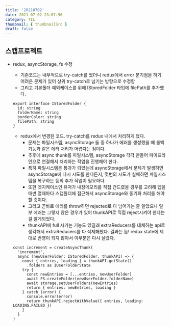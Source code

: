 ```yaml
---
title: '20210702'
date: 2021-07-02 23:07:90
category: TIL
thumbnail: { thumbnailSrc }
draft: false
---
```


## 스캡프로젝트

- redux, asyncStorage, fs 수정

  - 기존코드는 내부적으로 try-catch를 썼더니 redux에서 error 분기점을 하기 어려운 문제가 있어 상위 try-catch로 넘기는 방향으로 수정함
  - 그리고 기본폴더 예외케이스를 위해 IStoredFolder 타입에 filePath를 추가했다.

  ```tsx
  export interface IStoredFolder {
    id: string
    folderName: string
    borderColor: string
    filePath: string
  }
  ```

  - redux에서 변경된 코드. try-catch를 redux 내에서 처리하게 했다.
    - 문제는 파일시스템, asyncStorage 둘 중 하나가 에러를 생성했을 때 롤백 기능과 같은 에러 처리가 어렵다는 점이다.
    - 추후에 async thunk를 파일시스템, asyncStorage 각각 만들어 파이프라인으로 연결해서 처리하는 작업을 진행해야 한다.
    - 특히 파일시스템은 통과가 되었는데 asyncStorage에서 문제가 발생하면 asyncStorage에 다시 시도를 한다든지, 몇번의 시도가 실패하면 파일시스템을 복구하는 등의 추가 작업이 필요하다.
    - 또한 엣지케이스인 유저가 내장메모리를 직접 건드렸을 경우를 고려해 앱을 매번 열때마다 스캡폴더에 접근해서 asyncStorage와 동기화 처리를 해야 할 것이다.
    - 그리고 곧바로 에러를 throw하면 rejected로 다 넘어가는 줄 알았으나 일부 에러는 그렇지 않은 경우가 있어 thunkAPI로 직접 reject시켜야 한다는 걸 알게되었다.
    - thunkAPI에 full 시키는 기능도 있길래 extraReducers를 대체하는 api로 생각해서 extraReducers를 다 삭제해봤다. 결과는 놉! redux state에 제대로 반영이 되지 않아서 이부분은 다시 살렸다.

  ```tsx
  const increment = createAsyncThunk(
    'increment',
    async (newUserFolder: IStoredFolder, thunkAPI) => {
      const { entries, loading } = thunkAPI.getState()
        .folders as IUserFolderState
      try {
        const newEntries = [...entries, newUserFolder]
        await FS.createFolder(newUserFolder.folderName)
        await storage.setUserFolders(newEntries)
        return { entries: newEntries, loading }
      } catch (error) {
        console.error(error)
        return thunkAPI.rejectWithValue({ entries, loading: LOADING.FAILED })
      }
    }
  )
  ```
